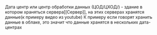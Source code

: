 Дата центр или центр обработки данных (ЦОД/ЦХОД/) - здание в котором храняться сервера[[Сервер]], на этих серверах хранятся данные(к примеру видео из youtube)
К примеру если говорят хранить данные в облаке, это значит что данные хранятся в нескольких дата-центрах